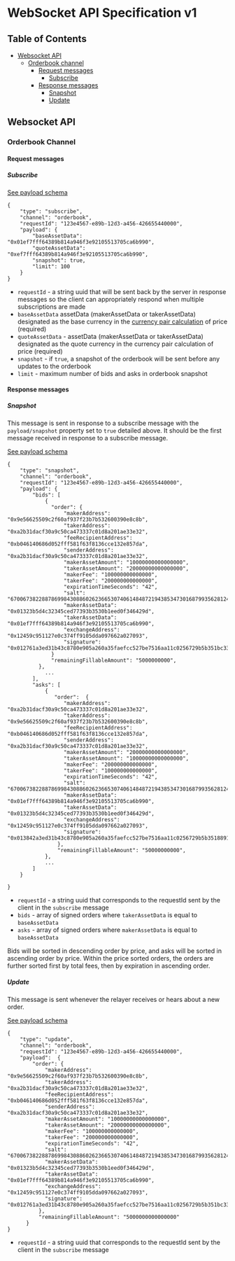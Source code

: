 # WebSocket API Specification v1

## Table of Contents

*   [Websocket API](#websocket-api)
    *   [Orderbook channel](#orderbook-channel)
        *   [Request messages](#request-messages)
            *   [Subscribe](#subscribe)
        *   [Response messages](#response-messages)
            *   [Snapshot](#snapshot)
            *   [Update](#update)

## Websocket API

### Orderbook Channel

#### Request messages

##### Subscribe

[See payload schema](https://github.com/0xProject/0x-monorepo/blob/development/packages/json-schemas/schemas/relayer_api_orberbook_channel_subscribe_schema.ts#L1)

```
{
    "type": "subscribe",
    "channel": "orderbook",
    "requestId": "123e4567-e89b-12d3-a456-426655440000",
    "payload": {
        "baseAssetData": "0x01ef7fff64389b814a946f3e92105513705ca6b990",
        "quoteAssetData": "0xef7fff64389b814a946f3e92105513705ca6b990",
        "snapshot": true,
        "limit": 100
    }
}
```

*   `requestId` - a string uuid that will be sent back by the server in response messages so the client can appropriately respond when multiple subscriptions are made
*   `baseAssetData` assetData (makerAssetData or takerAssetData) designated as the base currency in the [currency pair calculation](https://en.wikipedia.org/wiki/Currency_pair) of price (required)
*   `quoteAssetData` - assetData (makerAssetData or takerAssetData) designated as the quote currency in the currency pair calculation of price (required)
*   `snapshot` - if `true`, a snapshot of the orderbook will be sent before any updates to the orderbook
*   `limit` - maximum number of bids and asks in orderbook snapshot

#### Response messages

##### Snapshot

This message is sent in response to a subscribe message with the `payload/snapshot` property set to `true` detailed above. It should be the first message received in response to a subscribe message.

[See payload schema](https://github.com/0xProject/0x-monorepo/blob/development/packages/json-schemas/schemas/relayer_api_orderbook_channel_snapshot_schema.ts#L1)

```
{
    "type": "snapshot",
    "channel": "orderbook",
    "requestId": "123e4567-e89b-12d3-a456-426655440000",
    "payload": {
        "bids": [
            {
              "order": {
                  "makerAddress": "0x9e56625509c2f60af937f23b7b532600390e8c8b",
                  "takerAddress": "0xa2b31dacf30a9c50ca473337c01d8a201ae33e32",
                  "feeRecipientAddress": "0xb046140686d052fff581f63f8136cce132e857da",
                  "senderAddress": "0xa2b31dacf30a9c50ca473337c01d8a201ae33e32",
                  "makerAssetAmount": "10000000000000000",
                  "takerAssetAmount": "20000000000000000",
                  "makerFee": "100000000000000",
                  "takerFee": "200000000000000",
                  "expirationTimeSeconds": "42",
                  "salt": "67006738228878699843088602623665307406148487219438534730168799356281242528500",
                  "makerAssetData": "0x01323b5d4c32345ced77393b3530b1eed0f346429d",
                  "takerAssetData": "0x01ef7fff64389b814a946f3e92105513705ca6b990",
                  "exchangeAddress": "0x12459c951127e0c374ff9105dda097662a027093",
                  "signature": "0x012761a3ed31b43c8780e905a260a35faefcc527be7516aa11c0256729b5b351bc33"
              }
              "remainingFillableAmount": "5000000000",
          },
            ...
        ],
        "asks": [
            {
               "order":  {
                  "makerAddress": "0xa2b31dacf30a9c50ca473337c01d8a201ae33e32",
                  "takerAddress": "0x9e56625509c2f60af937f23b7b532600390e8c8b",
                  "feeRecipientAddress": "0xb046140686d052fff581f63f8136cce132e857da",
                  "senderAddress": "0xa2b31dacf30a9c50ca473337c01d8a201ae33e32",
                  "makerAssetAmount": "20000000000000000",
                  "takerAssetAmount": "10000000000000000",
                  "makerFee": "200000000000000",
                  "takerFee": "100000000000000",
                  "expirationTimeSeconds": "42",
                  "salt": "67006738228878699843088602623665307406148487219438534730168799356281242528500",
                  "makerAssetData": "0x01ef7fff64389b814a946f3e92105513705ca6b990",
                  "takerAssetData": "0x01323b5d4c32345ced77393b3530b1eed0f346429d",
                  "exchangeAddress": "0x12459c951127e0c374ff9105dda097662a027093",
                  "signature": "0x013842a3ed31b43c8780e905a260a35faefcc527be7516aa11c0256729b5b3518891"
                },
                "remainingFillableAmount": "50000000000",
            },
            ...
        ]
    }

}
```

*   `requestId` - a string uuid that corresponds to the requestId sent by the client in the `subscribe` message
*   `bids` - array of signed orders where `takerAssetData` is equal to `baseAssetData`
*   `asks` - array of signed orders where `makerAssetData` is equal to `baseAssetData`

Bids will be sorted in descending order by price, and asks will be sorted in ascending order by price. Within the price sorted orders, the orders are further sorted first by total fees, then by expiration in ascending order.

##### Update

This message is sent whenever the relayer receives or hears about a new order.

[See payload schema](https://github.com/0xProject/0x-monorepo/blob/development/packages/json-schemas/schemas/relayer_api_orderbook_channel_update_response_schema.ts#L1)

```
{
    "type": "update",
    "channel": "orderbook",
    "requestId": "123e4567-e89b-12d3-a456-426655440000",
    "payload":  {
        "order": {
            "makerAddress": "0x9e56625509c2f60af937f23b7b532600390e8c8b",
            "takerAddress": "0xa2b31dacf30a9c50ca473337c01d8a201ae33e32",
            "feeRecipientAddress": "0xb046140686d052fff581f63f8136cce132e857da",
            "senderAddress": "0xa2b31dacf30a9c50ca473337c01d8a201ae33e32",
            "makerAssetAmount": "10000000000000000",
            "takerAssetAmount": "20000000000000000",
            "makerFee": "100000000000000",
            "takerFee": "200000000000000",
            "expirationTimeSeconds": "42",
            "salt": "67006738228878699843088602623665307406148487219438534730168799356281242528500",
            "makerAssetData": "0x01323b5d4c32345ced77393b3530b1eed0f346429d",
            "takerAssetData": "0x01ef7fff64389b814a946f3e92105513705ca6b990",
            "exchangeAddress": "0x12459c951127e0c374ff9105dda097662a027093",
            "signature": "0x012761a3ed31b43c8780e905a260a35faefcc527be7516aa11c0256729b5b351bc33"
          },
          "remainingFillableAmount": "5000000000000000"
      }
}
```

*   `requestId` - a string uuid that corresponds to the requestId sent by the client in the `subscribe` message
